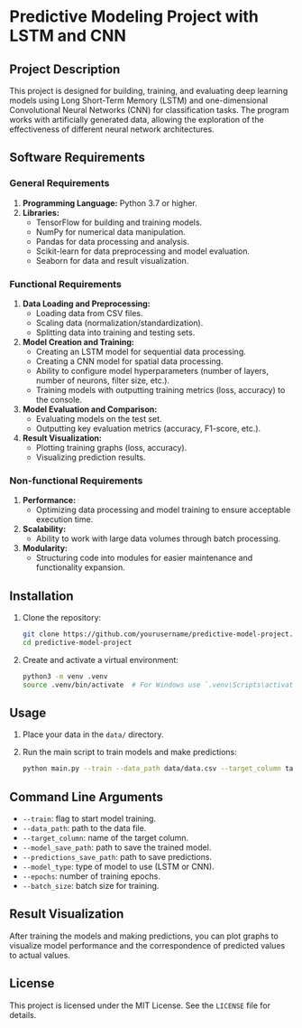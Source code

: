 # Predictive Modeling Project with LSTM and CNN

## Project Description

This project is designed for building, training, and evaluating deep learning models using Long Short-Term Memory (LSTM) and one-dimensional Convolutional Neural Networks (CNN) for classification tasks. The program works with artificially generated data, allowing the exploration of the effectiveness of different neural network architectures.

## Software Requirements

### General Requirements

1. **Programming Language:** Python 3.7 or higher.
2. **Libraries:**
    - TensorFlow for building and training models.
    - NumPy for numerical data manipulation.
    - Pandas for data processing and analysis.
    - Scikit-learn for data preprocessing and model evaluation.
    - Seaborn for data and result visualization.

### Functional Requirements

1. **Data Loading and Preprocessing:**
    - Loading data from CSV files.
    - Scaling data (normalization/standardization).
    - Splitting data into training and testing sets.
2. **Model Creation and Training:**
    - Creating an LSTM model for sequential data processing.
    - Creating a CNN model for spatial data processing.
    - Ability to configure model hyperparameters (number of layers, number of neurons, filter size, etc.).
    - Training models with outputting training metrics (loss, accuracy) to the console.
3. **Model Evaluation and Comparison:**
    - Evaluating models on the test set.
    - Outputting key evaluation metrics (accuracy, F1-score, etc.).
4. **Result Visualization:**
    - Plotting training graphs (loss, accuracy).
    - Visualizing prediction results.

### Non-functional Requirements

1. **Performance:**
    - Optimizing data processing and model training to ensure acceptable execution time.
2. **Scalability:**
    - Ability to work with large data volumes through batch processing.
3. **Modularity:**
    - Structuring code into modules for easier maintenance and functionality expansion.

## Installation

1. Clone the repository:

    ```bash
    git clone https://github.com/yourusername/predictive-model-project.git
    cd predictive-model-project
    ```

2. Create and activate a virtual environment:

    ```bash
    python3 -m venv .venv
    source .venv/bin/activate  # For Windows use `.venv\Scripts\activate`
    ```

## Usage

1. Place your data in the `data/` directory.
2. Run the main script to train models and make predictions:

    ```bash
    python main.py --train --data_path data/data.csv --target_column target --model_save_path models/ --predictions_save_path predictions/ --model_type LSTM --epochs 50 --batch_size 32
    ```

## Command Line Arguments

- `--train`: flag to start model training.
- `--data_path`: path to the data file.
- `--target_column`: name of the target column.
- `--model_save_path`: path to save the trained model.
- `--predictions_save_path`: path to save predictions.
- `--model_type`: type of model to use (LSTM or CNN).
- `--epochs`: number of training epochs.
- `--batch_size`: batch size for training.

## Result Visualization

After training the models and making predictions, you can plot graphs to visualize model performance and the correspondence of predicted values to actual values.

## License

This project is licensed under the MIT License. See the `LICENSE` file for details.
